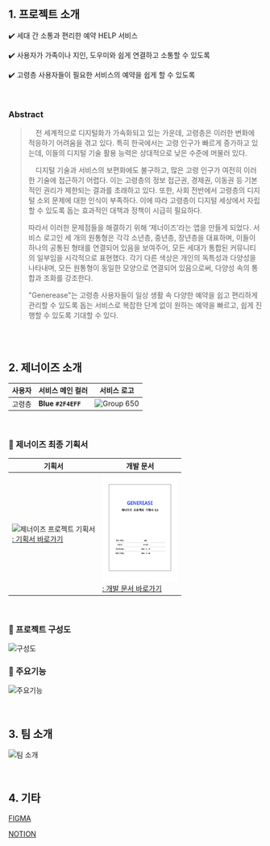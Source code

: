 ## 1. 프로젝트 소개

✔️ 세대 간 소통과 편리한 예약 HELP 서비스

✔️ 사용자가 가족이나 지인, 도우미와 쉽게 연결하고 소통할 수 있도록

✔️ 고령층 사용자들이 필요한 서비스의 예약을 쉽게 할 수 있도록

<br>

### Abstract
>  　전 세계적으로 디지털화가 가속화되고 있는 가운데, 고령층은 이러한 변화에 적응하기 어려움을 겪고 있다. 특히 한국에서는 고령 인구가 빠르게 증가하고 있는데, 이들의 디지털 기술 활용 능력은 상대적으로 낮은 수준에 머물러 있다.
>
> 
>  　디지털 기술과 서비스의 보편화에도 불구하고, 많은 고령 인구가 여전히 이러한 기술에 접근하기 어렵다. 이는 고령층의 정보 접근권, 경제권, 이동권 등 기본적인 권리가 제한되는 결과를 초래하고 있다. 또한, 사회 전반에서 고령층의 디지털 소외 문제에 대한 인식이 부족하다. 이에 따라 고령층이 디지털 세상에서 자립할 수 있도록 돕는 효과적인 대책과 정책이 시급히 필요하다.
>
> 
>   따라서 이러한 문제점들을 해결하기 위해 ‘제너이즈’라는 앱을 만들게 되었다. 서비스 로고인 세 개의 원통형은 각각 소년층, 중년층, 장년층을 대표하며, 이들이 하나의 공통된 형태를 연결되어 있음을 보여주어, 모든 세대가 통합된 커뮤니티의 일부임을 시각적으로 표현했다. 각기 다른 색상은 개인의 독특성과 다양성을 나타내며, 모든 원통형이 동일한 모양으로 연결되어 있음으로써, 다양성 속의 통합과 조화를 강조한다.
>
> 
>   "Generease"는 고령층 사용자들이 일상 생활 속 다양한 예약을 쉽고 편리하게 관리할 수 있도록 돕는 서비스로 복잡한 단계 없이 원하는 예약을 빠르고, 쉽게 진행할 수 있도록 기대할 수 있다.

<br><br>

## 2. 제너이즈 소개

| 사용자 | 서비스 메인 컬러 | 서비스 로고 |
|---|---|---|
| 고령층 |  **Blue `#2F4EFF`** | <img width="100" alt="Group 650" src="https://github.com/Nahhh-j/GenerEase/assets/105144666/509318ee-5ebf-44a5-8d59-43c95bf026d3">|

<br>

### 📌 제너이즈 최종 기획서

| 기획서 | 개발 문서 |
|---|---|
| <img src="https://github.com/Nahhh-j/GenerEase/assets/105144666/acfa18e8-264d-489d-91f0-65d958abd33e" alt="제너이즈 프로젝트 기획서" width="250"><br>[: 기획서 바로가기](https://drive.google.com/file/d/1ypFFAXUqD59zQj1QXu3SrZc122DcoHnp/view?usp=sharing "제너이즈의 기획서")| <img src="Github/assets/스크린샷 2024-04-21 오후 5.29.43.png" alt="제너이즈 개발 문서" width="150"><br>[: 개발 문서 바로가기](https://drive.google.com/file/d/1lyyUQjx8P_t_97o6oKLJnW6LDucAHA4c/view?usp=sharing "제너이즈의 기획서") |

<br>

### 📌 프로젝트 구성도

<img src="Github/assets/스크린샷 2024-04-21 오후 4.58.17.png" alt="구성도" width="761">

<br>

### 🚀 주요기능
![주요기능](https://github.com/Nahhh-j/GenerEase/assets/105144666/e29685df-09b2-418d-9688-a483573e78b1)

<br>

## 3. 팀 소개
![팀 소개](https://github.com/Nahhh-j/GenerEase/assets/105144666/2398ae0e-fd7c-4368-9861-eb7e9a6c41ed)

<br>

## 4. 기타
[FIGMA](https://www.figma.com/file/LJj8TG80DQ5Dt2QPuB2bsy/generease?type=design&node-id=25%3A828&mode=design&t=jsZVz2HE17D5OEzu-1 "제너이즈의 UI")

[NOTION](https://green-trip-efa.notion.site/GENEREASE-b7ce9b80d3f54e58b13080852ba934b6?pvs=4 "노션")



